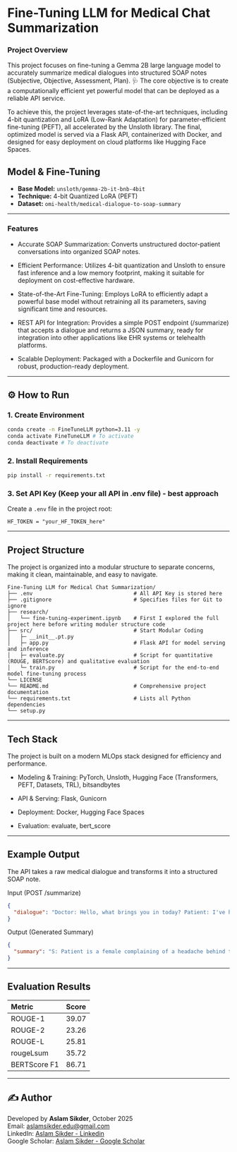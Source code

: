 # Fine-Tuning LLM for Medical Chat Summarization

### Project Overview
This project focuses on fine-tuning a Gemma 2B large language model to accurately summarize medical dialogues into structured SOAP notes (Subjective, Objective, Assessment, Plan). 🩺 The core objective is to create a computationally efficient yet powerful model that can be deployed as a reliable API service.

To achieve this, the project leverages state-of-the-art techniques, including 4-bit quantization and LoRA (Low-Rank Adaptation) for parameter-efficient fine-tuning (PEFT), all accelerated by the Unsloth library. The final, optimized model is served via a Flask API, containerized with Docker, and designed for easy deployment on cloud platforms like Hugging Face Spaces.

## Model & Fine-Tuning

* **Base Model:** `unsloth/gemma-2b-it-bnb-4bit`
* **Technique:** 4-bit Quantized LoRA (PEFT)
* **Dataset:** `omi-health/medical-dialogue-to-soap-summary`

---

### Features
- Accurate SOAP Summarization: Converts unstructured doctor-patient conversations into organized SOAP notes.

- Efficient Performance: Utilizes 4-bit quantization and Unsloth to ensure fast inference and a low memory footprint, making it suitable for deployment on cost-effective hardware.

- State-of-the-Art Fine-Tuning: Employs LoRA to efficiently adapt a powerful base model without retraining all its parameters, saving significant time and resources.

- REST API for Integration: Provides a simple POST endpoint (/summarize) that accepts a dialogue and returns a JSON summary, ready for integration into other applications like EHR systems or telehealth platforms.

- Scalable Deployment: Packaged with a Dockerfile and Gunicorn for robust, production-ready deployment.

---

## ⚙️ How to Run

### 1. Create Environment
```bash
conda create -n FineTuneLLM python=3.11 -y
conda activate FineTuneLLM # To activate
conda deactivate # To deactivate
```

### 2. Install Requirements
```bash
pip install -r requirements.txt
```
### 3. Set API Key (Keep your all API in .env file) - best approach
Create a `.env` file in the project root:
```
HF_TOKEN = "your_HF_TOKEN_here"
```

---

## Project Structure
The project is organized into a modular structure to separate concerns, making it clean, maintainable, and easy to navigate.
```
Fine-Tuning LLM for Medical Chat Summarization/
├── .env                                # All API Key is stored here
├── .gitignore                          # Specifies files for Git to ignore
├── research/
│   └── fine-tuning-experiment.ipynb    # First I explored the full project here before writing moduler structure code
├── src/                                # Start Modular Coding
│   ├─ __init__.pt.py
│   ├─ app.py                           # Flask API for model serving and inference
│   ├─ evaluate.py                      # Script for quantitative (ROUGE, BERTScore) and qualitative evaluation
│   └─ train.py                         # Script for the end-to-end model fine-tuning process       
└── LICENSE
└── README.md                           # Comprehensive project documentation
└── requirements.txt                    # Lists all Python dependencies
└── setup.py
```

---

## Tech Stack
The project is built on a modern MLOps stack designed for efficiency and performance.

- Modeling & Training: PyTorch, Unsloth, Hugging Face (Transformers, PEFT, Datasets, TRL), bitsandbytes

- API & Serving: Flask, Gunicorn

- Deployment: Docker, Hugging Face Spaces

- Evaluation: evaluate, bert_score

---

## Example Output
The API takes a raw medical dialogue and transforms it into a structured SOAP note.

Input (POST /summarize)
```json
{
  "dialogue": "Doctor: Hello, what brings you in today? Patient: I've had a really bad headache behind my eyes for the last two days, and I feel nauseous. I took some Tylenol, but it didn't help much. I haven't had a fever. Doctor: Okay, I see. Let's check your blood pressure; it's 130/85. Your pupils are equal and reactive to light. Any history of migraines? Patient: No, never."
}
```
Output (Generated Summary)
```json
{
  "summary": "S: Patient is a female complaining of a headache behind the eyes for the last 2 days, accompanied by nausea. Reports taking Tylenol with minimal relief. Denies fever or a history of migraines.\nO: Blood pressure is 130/85. Pupils are equal, round, and reactive to light.\nA: Headache, likely tension-related or early-stage migraine.\nP: Recommend MRI of the brain to rule out other causes. Prescribe Sumatriptan for symptomatic relief. Advise patient to keep a headache diary and follow up in 1 week."
}
```
---

## Evaluation Results

| Metric | Score |
| :--- | :--- |
| ROUGE-1 | 39.07 |
| ROUGE-2 | 23.26 |
| ROUGE-L | 25.81 |
| rougeLsum | 35.72 |
| BERTScore F1 | 86.71 |

---

## ✍️ Author
Developed by **Aslam Sikder**, October 2025  
Email: [aslamsikder.edu@gmail.com](mailto:aslamsikder.edu@gmail.com)  
LinkedIn: [Aslam Sikder - Linkedin](https://www.linkedin.com/in/aslamsikder)  
Google Scholar: [Aslam Sikder - Google Scholar](https://scholar.google.com/citations?hl=en&user=Ip1qQi8AAAAJ)
